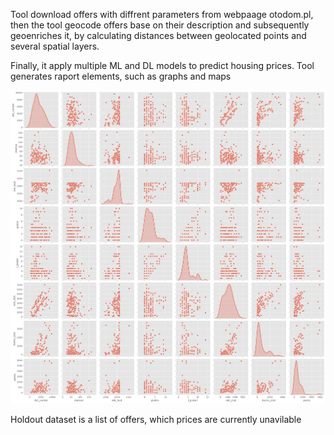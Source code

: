 Tool download offers with diffrent parameters from webpaage otodom.pl, then the tool geocode offers base on their description
and subsequently geoenriches it, by calculating distances between geolocated points and several spatial layers.

Finally,  it apply multiple ML and DL models to predict housing prices.
Tool generates raport elements, such as graphs and maps

![geolocated_offers](image.jpg)

Holdout dataset is a list of offers, which prices are currently unavilable
